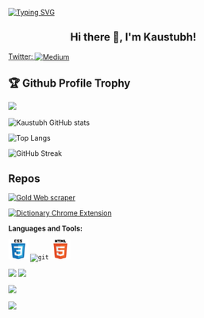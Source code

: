 [![Typing SVG](https://readme-typing-svg.herokuapp.com?multiline=true&width=500&lines=Frontend+Developer.++++++++++)](https://git.io/typing-svg)

<h2 align="center">Hi there 👋, I'm Kaustubh!</h2>

<a href="https://twitter.com/KaustubhMishal" target="blank">Twitter: <img align="center" src="https://cdn.jsdelivr.net/npm/simple-icons@3.0.1/icons/twitter.svg" alt="Medium" height="30" width="40" /></a>

<h2>🏆 Github Profile Trophy</h2>
<img width=800 src="https://github-profile-trophy.vercel.app/?username=kmishal&column=9&theme=gruvbox&no-frame=true"/>

![Kaustubh GitHub stats](https://github-readme-stats.vercel.app/api?username=kmishal&show_icons=true&theme=onedark&count_private=true)


![Top Langs](https://github-readme-stats.vercel.app/api/top-langs/?username=kmishal&layout=compact)

![GitHub Streak](https://github-readme-streak-stats.herokuapp.com?user=kmishal&theme=neon-palenight&hide_border=true)

## Repos

[![Gold Web scraper](https://github-readme-stats.vercel.app/api/pin/?username=kmishal&repo=gold_webscraper&show_owner=true)](https://github.com/kmishal/gold_webscraper)

[![Dictionary Chrome Extension](https://github-readme-stats.vercel.app/api/pin/?username=kmishal&repo=dictionary-ext&show_owner=true)](https://github.com/kmishal/dictionary-ext)


**Languages and Tools:**  

<!-- <code><img src="https://raw.githubusercontent.com/devicons/devicon/master/icons/bash/bash-original.svg" alt="bash" width="40" height="40"/></code> -->
<code><img src="https://raw.githubusercontent.com/devicons/devicon/master/icons/css3/css3-original-wordmark.svg" alt="css3" width="40" height="40"/></code>
<code><img src="https://www.vectorlogo.zone/logos/git-scm/git-scm-icon.svg" alt="git" width="40" height="40"/></code>
<code><img src="https://raw.githubusercontent.com/devicons/devicon/master/icons/html5/html5-original-wordmark.svg" alt="html5" width="40" height="40"/></code>
<!-- <code><img src="https://raw.githubusercontent.com/devicons/devicon/master/icons/jupyter/jupyter-original-wordmark.svg" alt="Jupyter" width="40" height="40"/></code> -->
<!-- <code><img src="https://raw.githubusercontent.com/devicons/devicon/master/icons/linux/linux-original.svg" alt="linux" width="40" height="40"/></code> -->
<code><img height="40" src="https://raw.githubusercontent.com/shinokada/shinokada/master/assets/python.png"></code>
<code><img height="40" src="https://raw.githubusercontent.com/shinokada/shinokada/master/assets/javascript.png"></code>
<!-- <code><img height="40" src="https://raw.githubusercontent.com/shinokada/shinokada/master/assets/php.png"></code> -->
<code><img height="40" src="https://raw.githubusercontent.com/shinokada/shinokada/master/assets/visual-studio-code.png"></code>
<!-- <code><img height="40" src="https://raw.githubusercontent.com/shinokada/shinokada/master/assets/vim.png"></code>   -->

![](https://komarev.com/ghpvc/?username=kmishal)
